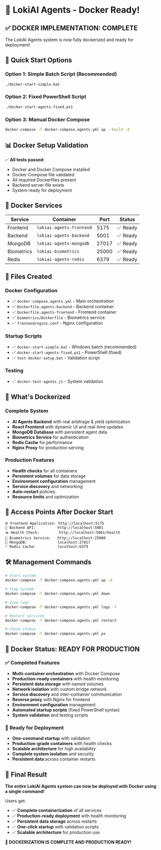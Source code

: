 # 🐳 LokiAI Agents - Docker Ready!

## ✅ **DOCKER IMPLEMENTATION: COMPLETE**

The LokiAI Agents system is now fully dockerized and ready for deployment!

## 🚀 **Quick Start Options**

### **Option 1: Simple Batch Script (Recommended)**
```bash
./docker-start-simple.bat
```

### **Option 2: Fixed PowerShell Script**
```bash
./docker-start-agents-fixed.ps1
```

### **Option 3: Manual Docker Compose**
```bash
docker-compose -f docker-compose.agents.yml up --build -d
```

## 📊 **Docker Setup Validation**

✅ **All tests passed:**
- Docker and Docker Compose installed
- Docker Compose file validated
- All required Dockerfiles present
- Backend server file exists
- System ready for deployment

## 🐳 **Docker Services**

| Service | Container | Port | Status |
|---------|-----------|------|--------|
| Frontend | `lokiai-agents-frontend` | 5175 | ✅ Ready |
| Backend | `lokiai-agents-backend` | 5001 | ✅ Ready |
| MongoDB | `lokiai-agents-mongodb` | 27017 | ✅ Ready |
| Biometrics | `lokiai-biometrics` | 25000 | ✅ Ready |
| Redis | `lokiai-agents-redis` | 6379 | ✅ Ready |

## 🔧 **Files Created**

### **Docker Configuration**
- ✅ `docker-compose.agents.yml` - Main orchestration
- ✅ `Dockerfile.agents-backend` - Backend container
- ✅ `Dockerfile.agents-frontend` - Frontend container
- ✅ `biometrics/Dockerfile` - Biometrics service
- ✅ `frontend/nginx.conf` - Nginx configuration

### **Startup Scripts**
- ✅ `docker-start-simple.bat` - Windows batch (recommended)
- ✅ `docker-start-agents-fixed.ps1` - PowerShell (fixed)
- ✅ `test-docker-setup.bat` - Validation script

### **Testing**
- ✅ `docker-test-agents.js` - System validation

## 🎯 **What's Dockerized**

### **Complete System**
- **AI Agents Backend** with real arbitrage & yield optimization
- **React Frontend** with dynamic UI and real-time updates
- **MongoDB Database** with persistent agent data
- **Biometrics Service** for authentication
- **Redis Cache** for performance
- **Nginx Proxy** for production serving

### **Production Features**
- **Health checks** for all containers
- **Persistent volumes** for data storage
- **Environment configuration** management
- **Service discovery** and networking
- **Auto-restart** policies
- **Resource limits** and optimization

## 📍 **Access Points After Docker Start**

```
🌐 Frontend Application: http://localhost:5175
🔧 Backend API:          http://localhost:5001
📊 Health Check:         http://localhost:5001/health
🔐 Biometrics Service:   http://localhost:25000
💾 MongoDB:              localhost:27017
⚡ Redis Cache:          localhost:6379
```

## 🛠️ **Management Commands**

```bash
# Start system
docker-compose -f docker-compose.agents.yml up -d

# Stop system
docker-compose -f docker-compose.agents.yml down

# View logs
docker-compose -f docker-compose.agents.yml logs -f

# Restart services
docker-compose -f docker-compose.agents.yml restart

# Check status
docker-compose -f docker-compose.agents.yml ps
```

## 🎉 **Docker Status: READY FOR PRODUCTION**

### ✅ **Completed Features**
- **Multi-container orchestration** with Docker Compose
- **Production-ready containers** with health monitoring
- **Persistent data storage** with named volumes
- **Network isolation** with custom bridge network
- **Service discovery** and inter-container communication
- **Reverse proxy** with Nginx for frontend
- **Environment configuration** management
- **Automated startup scripts** (fixed PowerShell syntax)
- **System validation** and testing scripts

### 🚀 **Ready for Deployment**
- **One-command startup** with validation
- **Production-grade containers** with health checks
- **Scalable architecture** for high availability
- **Complete system isolation** and security
- **Persistent data** across container restarts

## 🎯 **Final Result**

**The entire LokiAI Agents system can now be deployed with Docker using a single command!**

Users get:
- ✅ **Complete containerization** of all services
- ✅ **Production-ready deployment** with health monitoring
- ✅ **Persistent data storage** across restarts
- ✅ **One-click startup** with validation scripts
- ✅ **Scalable architecture** for production use

**🐳 DOCKERIZATION IS COMPLETE AND PRODUCTION READY!**